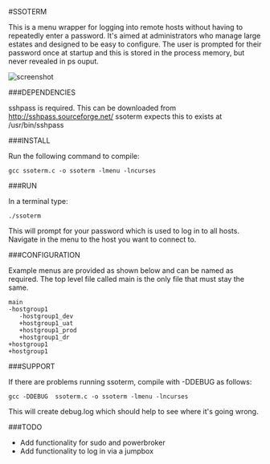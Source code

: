 #SSOTERM

This is a menu wrapper for logging into remote hosts without having to repeatedly enter a password. It's aimed at administrators who manage large estates and designed to be easy to configure. The user is prompted for their password once at startup and this is stored in the process memory, but never revealed in ps ouput.

![screenshot](http://i.imgur.com/p1HhoFN.png?1)

###DEPENDENCIES

sshpass is required. This can be downloaded from http://sshpass.sourceforge.net/
ssoterm expects this to exists at /usr/bin/sshpass

###INSTALL

Run the following command to compile:

  `gcc ssoterm.c -o ssoterm -lmenu -lncurses`

###RUN

In a terminal type:

  `./ssoterm`

This will prompt for your password which is used to log in to all hosts.
Navigate in the menu to the host you want to connect to.

###CONFIGURATION

Example menus are provided as shown below and can be named as required. 
The top level file called main is the only file that must stay the same.

```
main
-hostgroup1
   -hostgroup1_dev
   +hostgroup1_uat
   +hostgroup1_prod
   +hostgroup1_dr
+hostgroup1
+hostgroup1
```

###SUPPORT

If there are problems running ssoterm, compile with -DDEBUG as follows:

  `gcc -DDEBUG  ssoterm.c -o ssoterm -lmenu -lncurses`

This will create debug.log which should help to see where it's going wrong.

###TODO

* Add functionality for sudo and powerbroker
* Add functionality to log in via a jumpbox
